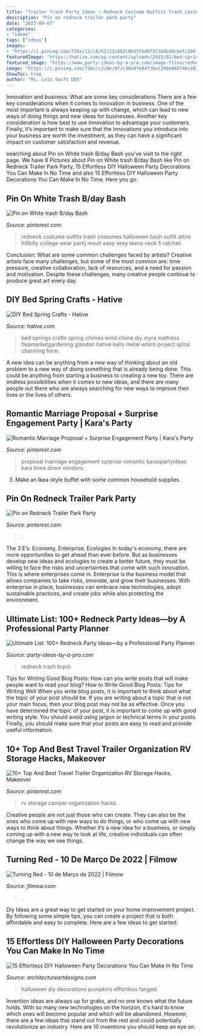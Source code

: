 ```yaml
---
title: "Trailer Trash Party Ideas ~ Redneck Costume Outfits Trash Costumes Halloween Bash Outfit Attire Hillbilly College Wear Partij Result Easy Sexy Teens Neck Fi Ratchet"
description: "Pin on redneck trailer park party"
date: "2023-09-07"
categories:
- "ideas"
tags: ["ideas"]
images:
- "https://i.pinimg.com/736x/12/c8/62/12c862c9bd5fbd0f313b8bd0cbefc204.jpg"
featuredImage: "https://hative.com/wp-content/uploads/2015/02/bed-spring-crafts/2-bed-spring-crafts.jpg"
featured_image: "https://www.party-ideas-by-a-pro.com/image-files/redneckdrink5c.jpg"
image: "https://i.pinimg.com/736x/c3/0e/8f/c30e8fe84f3be1398e08874bc4879a13--redneck-costume-redneck-party.jpg"
ShowToc: true
author: "Ms. Lois Swift DDS"
---
```



Innovation and business: What are some key considerations
There are a few key considerations when it comes to innovation in business. One of the most important is always keeping up with change, which can lead to new ways of doing things and new ideas for businesses. Another key consideration is how best to use innovation to advantage your customers. Finally, it’s important to make sure that the innovations you introduce into your business are worth the investment, as they can have a significant impact on customer satisfaction and revenue.

	

		
searching about Pin on White trash B/day Bash you've visit to the right page. We have 8 Pictures about Pin on White trash B/day Bash like Pin on Redneck Trailer Park Party, 15 Effortless DIY Halloween Party Decorations You Can Make In No Time and also 15 Effortless DIY Halloween Party Decorations You Can Make In No Time. Here you go:
		
    
## Pin On White Trash B/day Bash

<img loading=lazy src="https://i.pinimg.com/736x/c3/0e/8f/c30e8fe84f3be1398e08874bc4879a13--redneck-costume-redneck-party.jpg" onerror="this.onerror=null;this.src='https://tse4.mm.bing.net/th?id=OIP.SEB8awq6GmTKl9VIpptR0gHaOP&amp;pid=15.1';" alt="Pin on White trash B/day Bash">

_Source: pinterest.com_

>redneck costume outfits trash costumes halloween bash outfit attire hillbilly college wear partij result easy sexy teens neck fi ratchet. 

	

Conclusion: What are some common challenges faced by artists?
Creative artists face many challenges, but some of the most common are: time pressure, creative collaboration, lack of resources, and a need for passion and motivation. Despite these challenges, many creative people continue to produce great art every day.

    
## DIY Bed Spring Crafts - Hative

<img loading=lazy src="https://hative.com/wp-content/uploads/2015/02/bed-spring-crafts/2-bed-spring-crafts.jpg" onerror="this.onerror=null;this.src='https://tse1.mm.bing.net/th?id=OIP.oyvRnfecT4qp0e4RmoTP3gHaJ4&amp;pid=15.1';" alt="DIY Bed Spring Crafts - Hative">

_Source: hative.com_

>bed springs crafts spring chimes wind chime diy myra mattress fleamarketgardening glandon hative bells metal which project spiral charming form. 

	

A new idea can be anything from a new way of thinking about an old problem to a new way of doing something that is already being done. This could be anything from starting a business to creating a new toy. There are endless possibilities when it comes to new ideas, and there are many people out there who are always searching for new ways to improve their lives or the lives of others.

    
## Romantic Marriage Proposal + Surprise Engagement Party | Kara&#039;s Party

<img loading=lazy src="https://i.pinimg.com/736x/e5/6d/fe/e56dfea0c81d84dd5d499dd9ea4ec59f.jpg" onerror="this.onerror=null;this.src='https://tse3.mm.bing.net/th?id=OIP.u3ugjVPZgMqwnwau8OcagAHaK7&amp;pid=15.1';" alt="Romantic Marriage Proposal + Surprise Engagement Party | Kara&#039;s Party">

_Source: pinterest.com_

>proposal marriage engagement surprise romantic karaspartyideas kara knee down vendors. 

	

3. Make an Ikea-style buffet with some common household supplies.

    
## Pin On Redneck Trailer Park Party

<img loading=lazy src="https://i.pinimg.com/736x/bb/c1/a2/bbc1a27072d5e8674d576c2325af4aa0.jpg" onerror="this.onerror=null;this.src='https://tse4.mm.bing.net/th?id=OIP.sJKEy3jX3STyEmufup19zQHaJ3&amp;pid=15.1';" alt="Pin on Redneck Trailer Park Party">

_Source: pinterest.com_

>. 

	

The 3 E’s: Economy, Enterprise, Ecologies
In today's economy, there are more opportunities to get ahead than ever before. But as businesses develop new ideas and ecologies to create a better future, they must be willing to face the risks and uncertainties that come with such innovation. This is where enterprises come in. Enterprise is the business model that allows companies to take risks, innovate, and grow their businesses. With enterprise in place, businesses can embrace new technologies, adopt sustainable practices, and create jobs while also protecting the environment.

    
## Ultimate List: 100+ Redneck Party Ideas—by A Professional Party Planner

<img loading=lazy src="https://www.party-ideas-by-a-pro.com/image-files/redneckdrink5c.jpg" onerror="this.onerror=null;this.src='https://tse1.mm.bing.net/th?id=OIP.n5ApcprIYnPR7DjHTjGD6AHaLH&amp;pid=15.1';" alt="Ultimate List: 100+ Redneck Party Ideas—by a Professional Party Planner">

_Source: party-ideas-by-a-pro.com_

>redneck trash brpol. 

	

Tips for Writing Good Blog Posts: How can you write posts that will make people want to read your blog?
How to Write Good Blog Posts: Tips for Writing Well
When you write blog posts, it is important to think about what the topic of your post should be.  If you are writing about a topic that is not your main focus, then your blog post may not be as effective.  Once you have determined the topic of your post, it is important to come up with good writing style.  You should avoid using jargon or technical terms in your posts.  Finally, you should make sure that your posts are easy to read and provide useful information.

    
## 10+ Top And Best Travel Trailer Organization RV Storage Hacks, Makeover

<img loading=lazy src="https://i.pinimg.com/736x/12/c8/62/12c862c9bd5fbd0f313b8bd0cbefc204.jpg" onerror="this.onerror=null;this.src='https://tse4.mm.bing.net/th?id=OIP.TmV35fgZVEFYjn79L0DSMQHaJ1&amp;pid=15.1';" alt="10+ Top And Best Travel Trailer Organization RV Storage Hacks, Makeover">

_Source: pinterest.com_

>rv storage camper organization hacks. 

	

Creative people are not just those who can create. They can also be the ones who come up with new ways to do things, or who come up with new ways to think about things. Whether it’s a new idea for a business, or simply coming up with a new way to look at life, creative individuals can often change the way we see things.

    
## Turning Red - 10 De Março De 2022 | Filmow

<img loading=lazy src="https://media.fstatic.com/zbilqadH-uaFh3iOrE7rt_7Uy9E=/195x289/smart/media/movies/covers/2020/12/Turning-Red.jpg" onerror="this.onerror=null;this.src='https://tse1.mm.bing.net/th?id=OIP.5u8_brGjJv2hugwN_CpJLAAAAA&amp;pid=15.1';" alt="Turning Red - 10 de Março de 2022 | Filmow">

_Source: filmow.com_

>. 

	

Diy Ideas are a great way to get started on your home improvement project. By following some simple tips, you can create a project that is both affordable and easy to complete. Here are a few ideas to get started: 

    
## 15 Effortless DIY Halloween Party Decorations You Can Make In No Time

<img loading=lazy src="https://www.architectureartdesigns.com/wp-content/uploads/2016/10/15-Effortless-DIY-Halloween-Party-Decorations-You-Can-Make-In-No-Time-8.jpg" onerror="this.onerror=null;this.src='https://tse1.mm.bing.net/th?id=OIP.NYRIyB_sxEIaNhM4_Vv5aQHaJQ&amp;pid=15.1';" alt="15 Effortless DIY Halloween Party Decorations You Can Make In No Time">

_Source: architectureartdesigns.com_

>halloween diy decorations pumpkins effortless fanged. 

	

Invention ideas are always up for grabs, and no one knows what the future holds. With so many new technologies on the horizon, it's hard to know which ones will become popular and which will be abandoned. However, there are a few ideas that stand out from the rest and could potentially revolutionize an industry. Here are 10 inventions you should keep an eye on.

